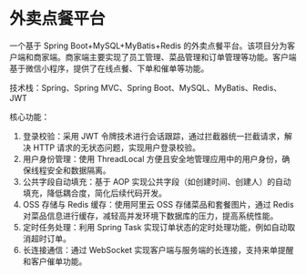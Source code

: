 # 外卖点餐平台  

一个基于 Spring Boot+MySQL+MyBatis+Redis 的外卖点餐平台。该项目分为客户端和商家端。商家端主要实现了员工管理、菜品管理和订单管理等功能。客户端基于微信小程序，提供了在线点餐、下单和催单等功能。

技术栈：Spring、Spring MVC、Spring Boot、MySQL、MyBatis、Redis、JWT  

核心功能：
1. 登录校验：采用 JWT 令牌技术进行会话跟踪，通过拦截器统一拦截请求，解决 HTTP 请求的无状态问题，实现用户登录校验。
2. 用户身份管理：使用 ThreadLocal 方便且安全地管理应用中的用户身份，确保线程安全和数据隔离。
3. 公共字段自动填充：基于 AOP 实现公共字段（如创建时间、创建人）的自动填充，降低耦合度，简化后续代码开发。
4. OSS 存储与 Redis 缓存：使用阿里云 OSS 存储菜品和套餐图片，通过 Redis 对菜品信息进行缓存，减轻高并发环境下数据库的压力，提高系统性能。
5. 定时任务处理：利用 Spring Task 实现订单状态的定时处理功能，例如自动取消超时订单。
6. 长连接通信：通过 WebSocket 实现客户端与服务端的长连接，支持来单提醒和客户催单功能。
